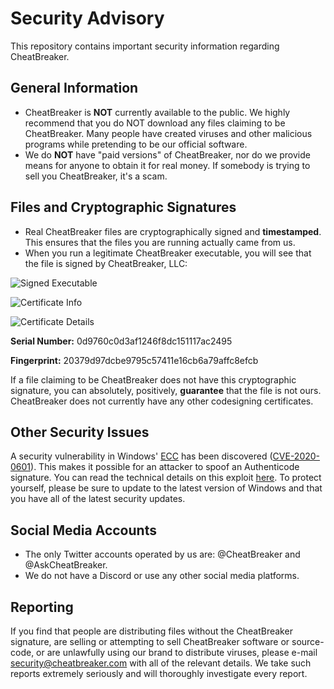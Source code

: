 # Security Advisory
This repository contains important security information regarding CheatBreaker.

## General Information
* CheatBreaker is **NOT** currently available to the public. We highly recommend that you do NOT download any files claiming to be CheatBreaker. Many people have created viruses and other malicious programs while pretending to be our official software.
* We do **NOT** have "paid versions" of CheatBreaker, nor do we provide means for anyone to obtain it for real money. If somebody is trying to sell you CheatBreaker, it's a scam.

## Files and Cryptographic Signatures
* Real CheatBreaker files are cryptographically signed and **timestamped**. This ensures that the files you are running actually came from us.
* When you run a legitimate CheatBreaker executable, you will see that the file is signed by CheatBreaker, LLC:


![Signed Executable](https://i.imgur.com/MrsHXHF.png)


![Certificate Info](https://i.imgur.com/whMsnPt.png)


![Certificate Details](https://i.imgur.com/OjEeMKv.png)

**Serial Number:** 0d9760c0d3af1246f8dc151117ac2495

**Fingerprint:** 20379d97dcbe9795c57411e16cb6a79affc8efcb

If a file claiming to be CheatBreaker does not have this cryptographic signature, you can absolutely, positively, **guarantee** that the file is not ours. CheatBreaker does not currently have any other codesigning certificates.

## Other Security Issues
A security vulnerability in Windows' [ECC](https://en.wikipedia.org/wiki/Elliptic-curve_cryptography) has been discovered ([CVE-2020-0601](https://portal.msrc.microsoft.com/en-US/security-guidance/advisory/CVE-2020-0601)). This makes it possible for an attacker to spoof an Authenticode signature. You can read the technical details on this exploit [here](https://media.defense.gov/2020/Jan/14/2002234275/-1/-1/0/CSA-WINDOWS-10-CRYPT-LIB-20190114.PDF). To protect yourself, please be sure to update to the latest version of Windows and that you have all of the latest security updates.

## Social Media Accounts
* The only Twitter accounts operated by us are: @CheatBreaker and @AskCheatBreaker.
* We do not have a Discord or use any other social media platforms.

## Reporting
If you find that people are distributing files without the CheatBreaker signature, are selling or attempting to sell CheatBreaker software or source-code, or are unlawfully using our brand to distribute viruses, please e-mail security@cheatbreaker.com with all of the relevant details. We take such reports extremely seriously and will thoroughly investigate every report.
